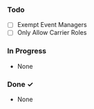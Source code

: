 ### Todo

- [ ] Exempt Event Managers
- [ ] Only Allow Carrier Roles

### In Progress

- None

### Done ✓

- None